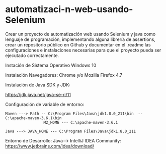 # automatizaci-n-web-usando-Selenium
Crear un proyecto de automatización web usando Selenium y java como lenguaje de programación, implementando alguna librería de assertions, crear un repositorio público en Github y documentar en el .readme las configuraciones e instalaciones necesarias para que el proyecto pueda ser ejecutado correctamente.


Instación de Sistema Operativo Windows 10
 
Instalación Navegadores: Chrome y/o Mozilla Firefox 4.7 

Instalación de Java SDK y JDK:

https://jdk.java.net/java-se-ri/11
 
Configuración de variable de entorno: 

    Maven ---> Path -- C:\Program Files\Java\jdk1.8.0_211\bin  -- C:\apache-maven-3.6.1\bin 
                     M2_HOME --- C:\apache-maven-3.6.1 
                   
    Java ---> JAVA_HOME --- C:\Program Files\Java\jdk1.8.0_211 
          
Entorno de Desarrollo:
            Java-->    IntelliJ IDEA Community:  https://www.jetbrains.com/idea/download/
                    
          
